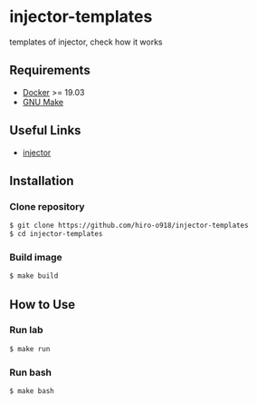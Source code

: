 # injector-templates
templates of injector, check how it works

## Requirements
- [Docker](https://www.docker.com/) >= 19.03
- [GNU Make](https://www.gnu.org/software/make/)

## Useful Links
- [injector](https://github.com/alecthomas/injector)

## Installation
### Clone repository
```bash
$ git clone https://github.com/hiro-o918/injector-templates
$ cd injector-templates
```

### Build image
```bash
$ make build
```

## How to Use
### Run lab
```bash
$ make run
```

### Run bash
```bash
$ make bash
```
